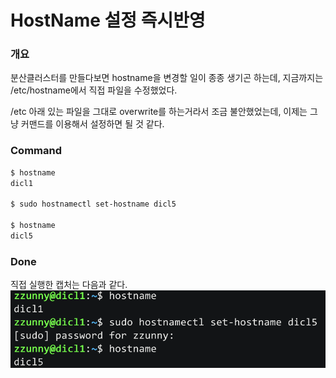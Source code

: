 # HostName 설정 즉시반영

### 개요
분산클러스터를 만들다보면 hostname을 변경할 일이 종종 생기곤 하는데, 지금까지는 /etc/hostname에서 직접 파일을 수정했었다.

/etc 아래 있는 파일을 그대로 overwrite를 하는거라서 조금 불안했었는데, 이제는 그냥 커맨드를 이용해서 설정하면 될 것 같다.



### Command
``` bash
$ hostname
dicl1

$ sudo hostnamectl set-hostname dicl5

$ hostname
dicl5
```

### Done
직접 실행한 캡처는 다음과 같다.
![hostnamectl-handson](image/hostnamectl.png)